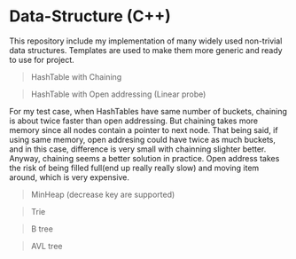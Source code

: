 # Data-Structure (C++)
This repository include my implementation of many widely used non-trivial data structures. Templates are used to make them more generic and ready to use for project.

>HashTable with Chaining

>HashTable with Open addressing (Linear probe)

For my test case, when HashTables have same number of buckets, chaining is about twice faster than open addressing. But chaining takes more memory since all nodes contain a pointer to next node. That being said, if using same memory, open addresing could have twice as much buckets, and in this case, difference is very small with chainning slighter better. Anyway, chaining seems a better solution in practice. Open address takes the risk of being filled full(end up really really slow) and moving item around, which is very expensive. 

>MinHeap (decrease key are supported)

>Trie

>B tree

>AVL tree

